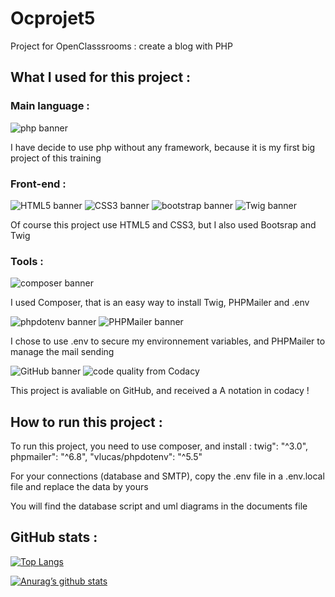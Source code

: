 





# Ocprojet5
Project for OpenClasssrooms : create a blog with PHP

## What I used for this project :

### Main language :

<img src="https://img.shields.io/badge/php-8.10.1-%23777BB4?logo=php" alt="php banner">

I have decide to use php without any framework, because it is my first big project of this training

### Front-end :

<img src="https://img.shields.io/badge/HTML-5-%23E34F26?logo=html5" alt="HTML5 banner"> <img src="https://img.shields.io/badge/CSS-3-%231572B6?logo=css3" alt="CSS3 banner"> <img src="https://img.shields.io/badge/Bootstrap-5.3.1-%237952B3?logo=bootstrap" alt="bootstrap banner"> <img src="https://img.shields.io/badge/Twig-3.0-%23bacf29" alt="Twig banner">

Of course this project use HTML5 and CSS3, but I also used Bootsrap and Twig

### Tools :

<img src="https://img.shields.io/badge/Composer-2.4.1-%23885630?logo=composer" alt="composer banner">

I used Composer, that is an easy way to install Twig, PHPMailer and .env

<img src="https://img.shields.io/badge/phpdotenv-5.5-%23ECD53F?logo=dotenv" alt="phpdotenv banner"> <img src="https://img.shields.io/badge/PHPMailer-6.8-%23f0c563" alt="PHPMailer banner">

I chose to use .env to secure my environnement variables, and PHPMailer to manage the mail sending 

<img src="https://img.shields.io/badge/Tools-GitHub-%23181717?logo=github" alt="GitHub banner"> <img src="https://img.shields.io/codacy/grade/591cf51d80244641be9c2514f607a6ce" alt="code quality from Codacy">

This project is avaliable on GitHub, and received a A notation in codacy !

## How to run this project :

To run this project, you need to use composer, and install :
twig": "^3.0",
phpmailer": "^6.8",
"vlucas/phpdotenv": "^5.5"

For your connections (database and SMTP), copy the .env file in a .env.local file and replace the data by yours

You will find the database script and uml diagrams in the documents file

## GitHub stats :

[![Top Langs](https://github-readme-stats.vercel.app/api/top-langs/?username=Marine-Sanson&layout=compact)](https://github.com/Marine-Sanson)

[![Anurag’s github stats](https://github-readme-stats.vercel.app/api?username=Marine-Sanson)](https://github.com/Marine-Sanson)

